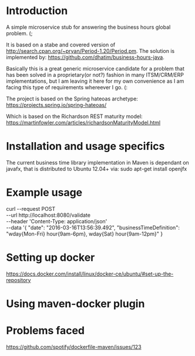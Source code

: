 # Introduction
A simple microservice stub for answering the business hours global problem. (;

It is based on a stabe and covered version of http://search.cpan.org/~pryan/Period-1.20/Period.pm.
The solution is implemented by: https://github.com/dhatim/business-hours-java.

Basically this is a great generic microservice candidate for a problem that has been solved in a proprietary(or not?) fashion in many ITSM/CRM/ERP implementations, but I am leaving it here for my own convenience as I am facing this type of requirements whereever I go. (:

The project is based on the Spring hateoas archetype: https://projects.spring.io/spring-hateoas/

Which is based on the Richardson REST maturity model: https://martinfowler.com/articles/richardsonMaturityModel.html

# Installation and usage specifics
The current business time library implementation in Maven is dependant on javafx, that is distributed to Ubuntu 12.04+ via:
sudo apt-get install openjfx

# Example usage

curl --request POST \
  --url http://localhost:8080/validate \
  --header 'Content-Type: application/json' \
  --data '{
	"date": "2016-03-16T13:56:39.492",
	"businessTimeDefinition": "wday{Mon-Fri} hour{9am-6pm}, wday{Sat} hour{9am-12pm}"
}

# Setting up docker
https://docs.docker.com/install/linux/docker-ce/ubuntu/#set-up-the-repository

# Using maven-docker plugin

# Problems faced
https://github.com/spotify/dockerfile-maven/issues/123
